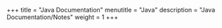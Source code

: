 +++
title = "Java Documentation"
menutitle = "Java"
description = "Java Documentation/Notes"
weight = 1
+++
